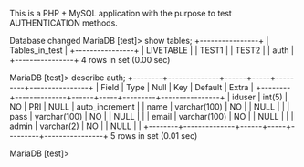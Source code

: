 This is a PHP + MySQL application with the purpose to test AUTHENTICATION methods.



Database changed
MariaDB [test]> show tables;
+----------------+
| Tables_in_test |
+----------------+
| LIVETABLE      |
| TEST1          |
| TEST2          |
| auth           |
+----------------+
4 rows in set (0.00 sec)

MariaDB [test]> describe auth;
+--------+--------------+------+-----+---------+----------------+
| Field  | Type         | Null | Key | Default | Extra          |
+--------+--------------+------+-----+---------+----------------+
| iduser | int(5)       | NO   | PRI | NULL    | auto_increment |
| name   | varchar(100) | NO   |     | NULL    |                |
| pass   | varchar(100) | NO   |     | NULL    |                |
| email  | varchar(100) | NO   |     | NULL    |                |
| admin  | varchar(2)   | NO   |     | NULL    |                |
+--------+--------------+------+-----+---------+----------------+
5 rows in set (0.01 sec)

MariaDB [test]>
